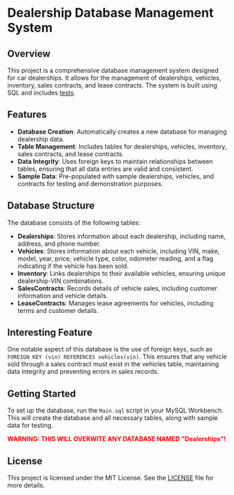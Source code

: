 # Dealership Database Management System

## Overview
This project is a comprehensive database management system designed for car dealerships. It allows for the management of dealerships, vehicles, inventory, sales contracts, and lease contracts. The system is built using SQL and includes [tests](Tests).

## Features
- **Database Creation**: Automatically creates a new database for managing dealership data.
- **Table Management**: Includes tables for dealerships, vehicles, inventory, sales contracts, and lease contracts.
- **Data Integrity**: Uses foreign keys to maintain relationships between tables, ensuring that all data entries are valid and consistent.
- **Sample Data**: Pre-populated with sample dealerships, vehicles, and contracts for testing and demonstration purposes.

## Database Structure
The database consists of the following tables:
- **Dealerships**: Stores information about each dealership, including name, address, and phone number.
- **Vehicles**: Stores information about each vehicle, including VIN, make, model, year, price, vehicle type, color, odometer reading, and a flag indicating if the vehicle has been sold.
- **Inventory**: Links dealerships to their available vehicles, ensuring unique dealership-VIN combinations.
- **SalesContracts**: Records details of vehicle sales, including customer information and vehicle details.
- **LeaseContracts**: Manages lease agreements for vehicles, including terms and customer details.

## Interesting Feature
One notable aspect of this database is the use of foreign keys, such as `FOREIGN KEY (vin) REFERENCES vehicles(vin)`. This ensures that any vehicle sold through a sales contract must exist in the vehicles table, maintaining data integrity and preventing errors in sales records.

## Getting Started
To set up the database, run the `Main.sql` script in your MySQL Workbench. This will create the database and all necessary tables, along with sample data for testing.

<span style="color: red;">**WARNING: THIS WILL OVERWITE ANY DATABASE NAMED "Dealerships"!**</span>

## License
This project is licensed under the MIT License. See the [LICENSE](LICENSE) file for more details.